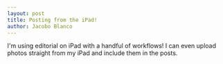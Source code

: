 ```yaml
--- 
layout: post
title: Posting from the iPad!
author: Jacobo Blanco
--- 
```


I'm using editorial on iPad with a handful of workflows! I can even upload photos straight from my iPad and include them in the posts.